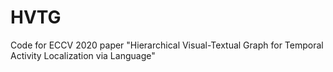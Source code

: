 # HVTG
Code for ECCV 2020 paper "Hierarchical Visual-Textual Graph for Temporal Activity Localization via Language"
